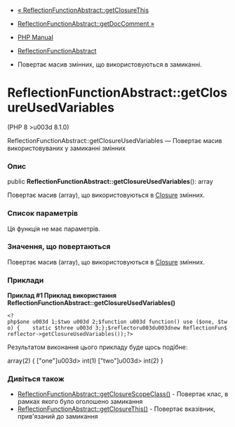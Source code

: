- [«
ReflectionFunctionAbstract::getClosureThis](reflectionfunctionabstract.getclosurethis.md)
- [ReflectionFunctionAbstract::getDocComment
»](reflectionfunctionabstract.getdoccomment.md)

- [PHP Manual](index.md)
- [ReflectionFunctionAbstract](class.reflectionfunctionabstract.md)
- Повертає масив змінних, що використовуються в замиканні.

# ReflectionFunctionAbstract::getClosureUsedVariables

(PHP 8 \>u003d 8.1.0)

ReflectionFunctionAbstract::getClosureUsedVariables — Повертає масив
використовуваних у замиканні змінних

### Опис

public **ReflectionFunctionAbstract::getClosureUsedVariables**(): array

Повертає масив (array), що використовуються в [Closure](class.closure.md)
змінних.

### Список параметрів

Ця функція не має параметрів.

### Значення, що повертаються

Повертає масив (array), що використовуються в [Closure](class.closure.md)
змінних.

### Приклади

**Приклад #1 Приклад використання
**ReflectionFunctionAbstract::getClosureUsedVariables()****

` <?php$one u003d 1;$two u003d 2;$function u003d function() use ($one, $two) {    static $three u003d 3;};$reflectoru003du003dnew ReflectionFun$ reflector->getClosureUsedVariables());?> `

Результатом виконання цього прикладу буде щось подібне:

array(2) {
["one"]u003d>
int(1)
["two"]u003d>
int(2)
}

### Дивіться також

- [ReflectionFunctionAbstract::getClosureScopeClass()](reflectionfunctionabstract.getclosurescopeclass.md) -
Повертає клас, в рамках якого було оголошено замикання
- [ReflectionFunctionAbstract::getClosureThis()](reflectionfunctionabstract.getclosurethis.md) -
Повертає вказівник, прив'язаний до замикання
